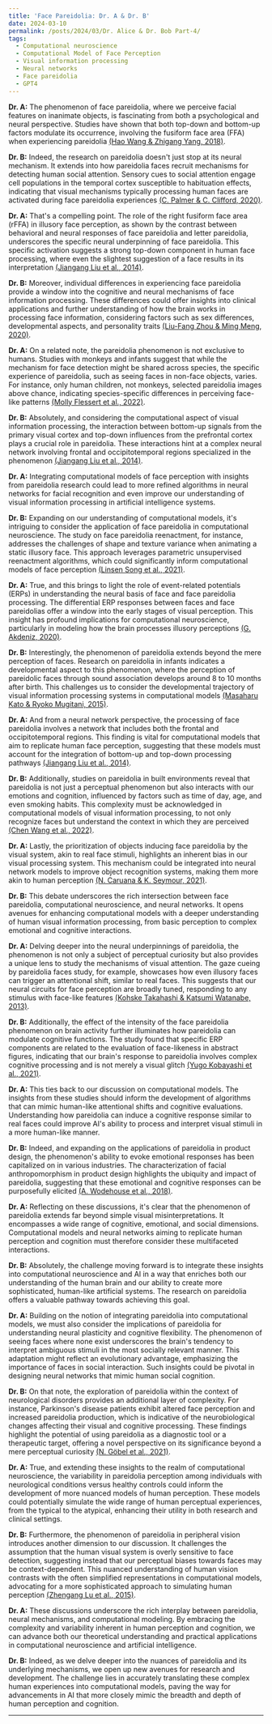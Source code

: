 ```yaml
---
title: 'Face Pareidolia: Dr. A & Dr. B'
date: 2024-03-10
permalink: /posts/2024/03/Dr. Alice & Dr. Bob Part-4/
tags:
  - Computational neuroscience
  - Computational Model of Face Perception
  - Visual information processing
  - Neural networks
  - Face pareidolia
  - GPT4
---
```


**Dr. A:** The phenomenon of face pareidolia, where we perceive facial features on inanimate objects, is fascinating from both a psychological and neural perspective. Studies have shown that both top-down and bottom-up factors modulate its occurrence, involving the fusiform face area (FFA) when experiencing pareidolia [(Hao Wang & Zhigang Yang, 2018)](https://consensus.app/papers/face-pareidolia-mechanism-wang/01031e87796f509785f53b035f5d7445/?utm_source=chatgpt).

**Dr. B:** Indeed, the research on pareidolia doesn't just stop at its neural mechanism. It extends into how pareidolia faces recruit mechanisms for detecting human social attention. Sensory cues to social attention engage cell populations in the temporal cortex susceptible to habituation effects, indicating that visual mechanisms typically processing human faces are activated during face pareidolia experiences [(C. Palmer & C. Clifford, 2020)](https://consensus.app/papers/face-pareidolia-recruits-mechanisms-detecting-human-palmer/9125fbc47dde5b56ba01bcad20d37eef/?utm_source=chatgpt).

**Dr. A:** That's a compelling point. The role of the right fusiform face area (rFFA) in illusory face perception, as shown by the contrast between behavioral and neural responses of face pareidolia and letter pareidolia, underscores the specific neural underpinning of face pareidolia. This specific activation suggests a strong top-down component in human face processing, where even the slightest suggestion of a face results in its interpretation [(Jiangang Liu et al., 2014)](https://consensus.app/papers/seeing-jesus-neural-behavioral-correlates-face-liu/0bd7a994ef8d5fd9887766eb8a1efbc9/?utm_source=chatgpt).

**Dr. B:** Moreover, individual differences in experiencing face pareidolia provide a window into the cognitive and neural mechanisms of face information processing. These differences could offer insights into clinical applications and further understanding of how the brain works in processing face information, considering factors such as sex differences, developmental aspects, and personality traits [(Liu-Fang Zhou & Ming Meng, 2020)](https://consensus.app/papers/face-individual-differences-face-pareidolia-zhou/7fe99ab8c9d8507aa4db0df1ea5b5555/?utm_source=chatgpt).

**Dr. A:** On a related note, the pareidolia phenomenon is not exclusive to humans. Studies with monkeys and infants suggest that while the mechanism for face detection might be shared across species, the specific experience of pareidolia, such as seeing faces in non-face objects, varies. For instance, only human children, not monkeys, selected pareidolia images above chance, indicating species-specific differences in perceiving face-like patterns [(Molly Flessert et al., 2022)](https://consensus.app/papers/assessing-perception-face-pareidolia-children-homo-flessert/b0030b9cf6f0542bb6c20b392ad8ad5a/?utm_source=chatgpt).

**Dr. B:** Absolutely, and considering the computational aspect of visual information processing, the interaction between bottom-up signals from the primary visual cortex and top-down influences from the prefrontal cortex plays a crucial role in pareidolia. These interactions hint at a complex neural network involving frontal and occipitotemporal regions specialized in the phenomenon [(Jiangang Liu et al., 2014)](https://consensus.app/papers/seeing-jesus-neural-behavioral-correlates-face-liu/0bd7a994ef8d5fd9887766eb8a1efbc9/?utm_source=chatgpt).

**Dr. A:** Integrating computational models of face perception with insights from pareidolia research could lead to more refined algorithms in neural networks for facial recognition and even improve our understanding of visual information processing in artificial intelligence systems.

**Dr. B:** Expanding on our understanding of computational models, it's intriguing to consider the application of face pareidolia in computational neuroscience. The study on face pareidolia reenactment, for instance, addresses the challenges of shape and texture variance when animating a static illusory face. This approach leverages parametric unsupervised reenactment algorithms, which could significantly inform computational models of face perception [(Linsen Song et al., 2021)](https://consensus.app/papers/pareidolia-face-reenactment-song/39226fbe2a0c52a6a52f8e7d9ba71f7f/?utm_source=chatgpt).

**Dr. A:** True, and this brings to light the role of event-related potentials (ERPs) in understanding the neural basis of face and face pareidolia processing. The differential ERP responses between faces and face pareidolias offer a window into the early stages of visual perception. This insight has profound implications for computational neuroscience, particularly in modeling how the brain processes illusory perceptions [(G. Akdeniz, 2020)](https://consensus.app/papers/brain-activity-underlying-face-face-pareidolia-akdeniz/1061c73456535405b1bb98b62a799c84/?utm_source=chatgpt).

**Dr. B:** Interestingly, the phenomenon of pareidolia extends beyond the mere perception of faces. Research on pareidolia in infants indicates a developmental aspect to this phenomenon, where the perception of pareidolic faces through sound association develops around 8 to 10 months after birth. This challenges us to consider the developmental trajectory of visual information processing systems in computational models [(Masaharu Kato & Ryoko Mugitani, 2015)](https://consensus.app/papers/pareidolia-infants-kato/f43bc08cb07950d7a95757918b1e412a/?utm_source=chatgpt).

**Dr. A:** And from a neural network perspective, the processing of face pareidolia involves a network that includes both the frontal and occipitotemporal regions. This finding is vital for computational models that aim to replicate human face perception, suggesting that these models must account for the integration of bottom-up and top-down processing pathways [(Jiangang Liu et al., 2014)](https://consensus.app/papers/seeing-jesus-neural-behavioral-correlates-face-liu/0bd7a994ef8d5fd9887766eb8a1efbc9/?utm_source=chatgpt).

**Dr. B:** Additionally, studies on pareidolia in built environments reveal that pareidolia is not just a perceptual phenomenon but also interacts with our emotions and cognition, influenced by factors such as time of day, age, and even smoking habits. This complexity must be acknowledged in computational models of visual information processing, to not only recognize faces but understand the context in which they are perceived [(Chen Wang et al., 2022)](https://consensus.app/papers/pareidolia-built-environment-complex-phenomenological-wang/7dbf1c6301df56e981b9e3dba0d1cf77/?utm_source=chatgpt).

**Dr. A:** Lastly, the prioritization of objects inducing face pareidolia by the visual system, akin to real face stimuli, highlights an inherent bias in our visual processing system. This mechanism could be integrated into neural network models to improve object recognition systems, making them more akin to human perception [(N. Caruana & K. Seymour, 2021)](https://consensus.app/papers/objects-induce-face-pareidolia-prioritized-system-caruana/562e142b6fc15fc98a087d457ab95933/?utm_source=chatgpt).

**Dr. B:** This debate underscores the rich intersection between face pareidolia, computational neuroscience, and neural networks. It opens avenues for enhancing computational models with a deeper understanding of human visual information processing, from basic perception to complex emotional and cognitive interactions.

**Dr. A:** Delving deeper into the neural underpinnings of pareidolia, the phenomenon is not only a subject of perceptual curiosity but also provides a unique lens to study the mechanisms of visual attention. The gaze cueing by pareidolia faces study, for example, showcases how even illusory faces can trigger an attentional shift, similar to real faces. This suggests that our neural circuits for face perception are broadly tuned, responding to any stimulus with face-like features [(Kohske Takahashi & Katsumi Watanabe, 2013)](https://consensus.app/papers/gaze-cueing-pareidolia-faces-takahashi/5f096273e90c5a33b2cb0ae72b986d5d/?utm_source=chatgpt).

**Dr. B:** Additionally, the effect of the intensity of the face pareidolia phenomenon on brain activity further illuminates how pareidolia can modulate cognitive functions. The study found that specific ERP components are related to the evaluation of face-likeness in abstract figures, indicating that our brain's response to pareidolia involves complex cognitive processing and is not merely a visual glitch [(Yugo Kobayashi et al., 2021)](https://consensus.app/papers/effect-intensity-face-pareidolia-phenomenon-brain-kobayashi/0daa9c01b5da580eb2117257087c84e6/?utm_source=chatgpt).

**Dr. A:** This ties back to our discussion on computational models. The insights from these studies should inform the development of algorithms that can mimic human-like attentional shifts and cognitive evaluations. Understanding how pareidolia can induce a cognitive response similar to real faces could improve AI's ability to process and interpret visual stimuli in a more human-like manner.

**Dr. B:** Indeed, and expanding on the applications of pareidolia in product design, the phenomenon's ability to evoke emotional responses has been capitalized on in various industries. The characterization of facial anthropomorphism in product design highlights the ubiquity and impact of pareidolia, suggesting that these emotional and cognitive responses can be purposefully elicited [(A. Wodehouse et al., 2018)](https://consensus.app/papers/pareidolia-characterising-anthropomorphism-wodehouse/88fde641a74b5fa6999e8cd86498dc7b/?utm_source=chatgpt).

**Dr. A:** Reflecting on these discussions, it's clear that the phenomenon of pareidolia extends far beyond simple visual misinterpretations. It encompasses a wide range of cognitive, emotional, and social dimensions. Computational models and neural networks aiming to replicate human perception and cognition must therefore consider these multifaceted interactions.

**Dr. B:** Absolutely, the challenge moving forward is to integrate these insights into computational neuroscience and AI in a way that enriches both our understanding of the human brain and our ability to create more sophisticated, human-like artificial systems. The research on pareidolia offers a valuable pathway towards achieving this goal.

**Dr. A:** Building on the notion of integrating pareidolia into computational models, we must also consider the implications of pareidolia for understanding neural plasticity and cognitive flexibility. The phenomenon of seeing faces where none exist underscores the brain's tendency to interpret ambiguous stimuli in the most socially relevant manner. This adaptation might reflect an evolutionary advantage, emphasizing the importance of faces in social interaction. Such insights could be pivotal in designing neural networks that mimic human social cognition.

**Dr. B:** On that note, the exploration of pareidolia within the context of neurological disorders provides an additional layer of complexity. For instance, Parkinson's disease patients exhibit altered face perception and increased pareidolia production, which is indicative of the neurobiological changes affecting their visual and cognitive processing. These findings highlight the potential of using pareidolia as a diagnostic tool or a therapeutic target, offering a novel perspective on its significance beyond a mere perceptual curiosity [(N. Göbel et al., 2021)](https://consensus.app/papers/face-perception-pareidolia-production-patients-with-göbel/aedc980bea5352c191240676c2805bc5/?utm_source=chatgpt).

**Dr. A:** True, and extending these insights to the realm of computational neuroscience, the variability in pareidolia perception among individuals with neurological conditions versus healthy controls could inform the development of more nuanced models of human perception. These models could potentially simulate the wide range of human perceptual experiences, from the typical to the atypical, enhancing their utility in both research and clinical settings.

**Dr. B:** Furthermore, the phenomenon of pareidolia in peripheral vision introduces another dimension to our discussion. It challenges the assumption that the human visual system is overly sensitive to face detection, suggesting instead that our perceptual biases towards faces may be context-dependent. This nuanced understanding of human vision contrasts with the often simplified representations in computational models, advocating for a more sophisticated approach to simulating human perception [(Zhengang Lu et al., 2015)](https://consensus.app/papers/house-pareidolia-occurs-frequently-face-vision-lu/9bf6f3f14e605f5ea86c306506a6c6ce/?utm_source=chatgpt).

**Dr. A:** These discussions underscore the rich interplay between pareidolia, neural mechanisms, and computational modeling. By embracing the complexity and variability inherent in human perception and cognition, we can advance both our theoretical understanding and practical applications in computational neuroscience and artificial intelligence.

**Dr. B:** Indeed, as we delve deeper into the nuances of pareidolia and its underlying mechanisms, we open up new avenues for research and development. The challenge lies in accurately translating these complex human experiences into computational models, paving the way for advancements in AI that more closely mimic the breadth and depth of human perception and cognition.



---